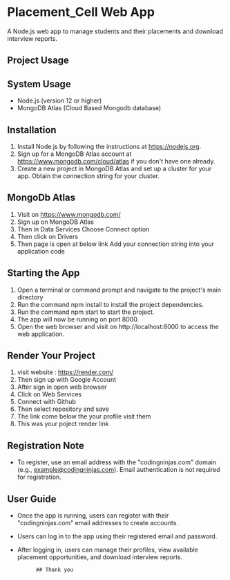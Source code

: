 # Placement_Cell Web App

A Node.js web app to manage students and their placements and download interview reports.

## Project Usage

## System Usage

+ Node.js (version 12 or higher)
+ MongoDB Atlas (Cloud Based Mongodb database)

## Installation

1. Install Node.js by following the instructions at https://nodejs.org.
2. Sign up for a MongoDB Atlas account at https://www.mongodb.com/cloud/atlas if you don't have one already.
3. Create a new project in MongoDB Atlas and set up a cluster for your app. Obtain the connection string for your cluster.

## MongoDb Atlas

1. Visit on https://www.mongodb.com/
2. Sign up on MongoDB Atlas
3. Then in Data Services Choose Connect option
4. Then click on Drivers
5. Then page is open at below link Add your connection string into your application code


## Starting the App

1. Open a terminal or command prompt and navigate to the project's main directory
2. Run the command npm install to install the project dependencies.
3. Run the command npm start to start the project.
4. The app will now be running on port 8000.
5. Open the web browser and visit on http://localhost:8000 to access the web application.

## Render Your Project

1. visit website : https://render.com/
2. Then sign up with Google Account
3. After sign in open web browser
4. Click on Web Services
5. Connect with Github
6. Then select repository and save
7. The link come below the your profile visit them
8. This was your poject render link

## Registration Note

+ To register, use an email address with the "codingninjas.com" domain (e.g., example@codingninjas.com). Email authentication is not required for registration.

## User Guide

+ Once the app is running, users can register with their "codingninjas.com" email addresses to create accounts.
+ Users can log in to the app using their registered email and password.
+ After logging in, users can manage their profiles, view available placement opportunities, and download interview reports.

            ## Thank you
